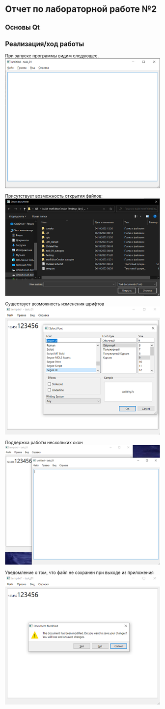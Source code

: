 # Отчет по лабораторной работе №2 #

## Основы Qt ##

## Реализация/ход работы ##

При запуске программы видим следующее.
![image](./images/image.png)

Присутствует возможность открытия файлов:
![image](./images/image2.png)

Существует возможность изменения шрифтов
![image](./images/image3.png)

Поддержка работы нескольких окон
![image](./images/image4.png)

Уведомление о том, что файл не сохранен при выходе из приложения
![image](./images/image5.png)
